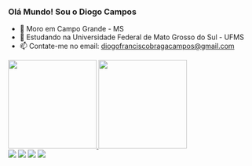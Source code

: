 ### Olá Mundo! Sou o Diogo Campos

- 🚩 Moro em Campo Grande - MS
- 🌱 Estudando na Universidade Federal de Mato Grosso do Sul - UFMS
- 📫 Contate-me no email: diogofranciscobragacampos@gmail.com

<div>
  <a href="https://github.com/diogocampos2">
  <img height="180em" src="https://github-readme-stats.vercel.app/api?username=diogocampos2&show_icons=true&theme=dracula&include_all_commits=true&count_private=true"/>
  <img height="180em" src="https://github-readme-stats.vercel.app/api/top-langs/?username=diogocampos2&show_icons=true&theme=dracula&include_all_commits=true&count_private=true"/>
</div>
</div>

<div>
  <a href="https://twitter.com/dievernote" target="_blank"><img src="https://img.shields.io/badge/Twitter-1DA1F2?style=for-the-badge&logo=twitter&logoColor=white" target="_blank"></a>
  <a href="https://instagram.com/dievernote" target="_blank"><img src="https://img.shields.io/badge/-Instagram-%23E4405F?style=for-the-badge&logo=instagram&logoColor=white" target="_blank"></a>
  <a href = "mailto:diogofranciscobragacampos@gmail.com"><img src="https://img.shields.io/badge/-Gmail-%23333?style=for-the-badge&logo=gmail&logoColor=white" target="_blank"></a>
  <a href="https://www.linkedin.com/in/diogo-francisco-braga-de-campos-252b1a247/" target="_blank"><img src="https://img.shields.io/badge/-LinkedIn-%230077B5?style=for-the-badge&logo=linkedin&logoColor=white" target="_blank"></a> 
</div>
